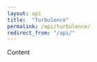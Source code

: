 ```yaml
---
layout: api
title:  "Turbulence"
permalink: /api/turbulence/
redirect_from: "/api/"
---
```


Content